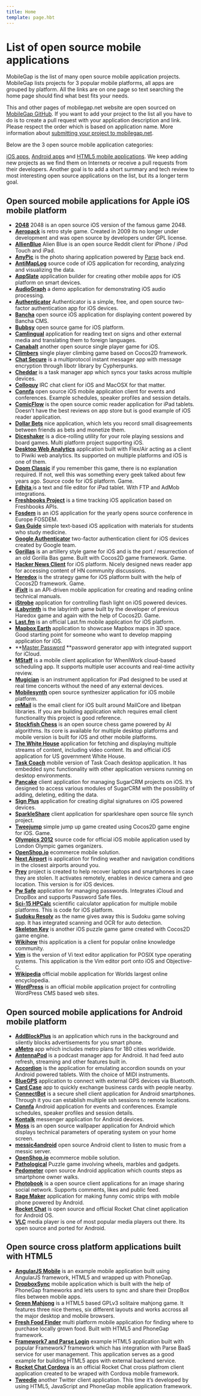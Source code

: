 ```yaml
---
title: Home
template: page.hbt
---
```


# List of open source mobile applications

MobileGap is the list of many open source mobile application projects. MobileGap lists projects for 3 popular mobile platforms, all apps are grouped by platform. All the links are on one page so text searching the home page should find what best fits your needs.

This and other pages of mobilegap.net website are open sourced on [MobileGap GitHub](https://github.com/sauliuz/mobilegap.net). If you want to add your project to the list all you have to do is to create a pull request with your application description and link. Please respect the order which is based on application name. More information about [submitting your project to mobilegap.net](https://github.com/sauliuz/mobilegap.net/blob/master/Readme.md).

Below are the 3 open source mobile application categories:

[iOS apps](#open-sourced-mobile-applications-for-apple-ios-mobile-platform "Opensource iOS applications"), [Android apps](#open-sourced-mobile-applications-for-android-mobile-platform "Opensource Android applications") and [HTML5 mobile applications](#open-source-cross-platform-applications-built-with-html5 "Opensource HTML5 applications"). We keep adding new projects as we find them on Internets or receive a pull requests from their developers. Another goal is to add a short summary and tech review to most interesting open source applications on the list, but its a longer term goal.

## Open sourced mobile applications for Apple iOS mobile platform

*   **[2048](https://github.com/danqing/2048)** 2048 is an open source iOS version of the famous game 2048.
*   **[Aeropack](http://www.insurgentgames.com/aeropack/)** is retro style game. Created in 2009 its no longer under development and was open source by developers under GPL license.
*   **[AllienBlue](https://github.com/alienblue/AlienBlue)** Alien Blue is an open source Reddit client for iPhone / iPod Touch and iPad.
*	**[AnyPic](https://github.com/ParsePlatform/Anypic)** is the photo sharing application powered by <a title="Parse backend platform" href="https://www.parse.com/" target="_blank">Parse</a> back end.
*   **[AntiMapLog](https://github.com/trentbrooks/AntiMap/tree/master/AntiMapLog/Openframeworks-iPhone)** source code of iOS application for recording, analyzing and visualizing the data.
*   **[AppSlate](https://github.com/Taehan-Kim/AppSlate)** application builder for creating other mobile apps for iOS platform on smart devices.
*   **[AudioGraph](https://github.com/tkzic/audiograph)** a demo application for demonstrating iOS audio processing.
*   **[Authenticator](https://github.com/mattrubin/Authenticator)** Authenticator is a simple, free, and open source two-factor authentication app for iOS devices.
*	**[Bancha](https://github.com/squallstar/bancha-ios-app)** open source iOS application for displaying content powered by Bancha CMS.
*	**[Bubbsy](https://sites.google.com/site/gwgamedevelopment/bubbsy-download)** open source game for iOS platform.
*   **[Camlingual](https://github.com/yoshiokatsuneo/camlingual_iphone)** application for reading text on signs and other external media and translating them to foreign languages.
*   **[Canabalt](https://github.com/ericjohnson/canabalt-ios)** another open source single player game for iOS.
*   **[Climbers](https://github.com/haqu/climbers)** single player climbing game based on Cocos2D framework.
*   **[Chat Secure](https://github.com/ChatSecure/ChatSecure-iOS)** is a multiprotocol instant messager app with message encryption through libotr library by Cypherpunks.
*   **[Cheddar](https://github.com/nothingmagical/cheddar-ios)** is a task manager app which syncs your tasks across multiple devices.
*   **[Colloquy](http://colloquy.info/project/browser/trunk)** IRC chat client for iOS and MacOSX for that matter.
*   **[Connfa](https://github.com/lemberg/connfa-ios)** open source iOS mobile application client for events and conferences. Example schedules, speaker profiles and session details.
*   **[ComicFlow](http://code.google.com/p/comicflow)** is the open source comic reader application for iPad tablets. Doesn’t have the best reviews on app store but is good example of iOS reader application.
*   **[Dollar Bets](https://github.com/Rich86man/Dollar-Bets)** nice application, which lets you record small disagreements between friends as bets and monetize them.
*   **[Diceshaker](https://github.com/millenomi/diceshaker)** is a dice-rolling utility for your role playing sessions and board games. Multi platform project supporting iOS.
*   **[Desktop Web Analytics](https://github.com/DesktopWebAnalytics/DWA_Mobile)** application built with Flex/Air acting as a client to Piwiki web analytics. Its supported on multiple platforms and iOS is one of them.
*   **[Doom Classic](http://download.zenimax.com/idsoftware/src/doomclassic_ios_v21_src.zip)** if you remember this game, there is no explanation required. If not, well this was something every geek talked about few years ago. Source code for iOS platform. Game.
*   **[Edhita ](https://github.com/tnantoka/Edhita)** is a text and file editor for iPad tablet. With FTP and AdMob integrations.
*   **[Freshbooks Project](https://github.com/lessallan/freshbooks-iphone-project)** is a time tracking iOS application based on Freshbooks APIs.
*   **[Fosdem](https://github.com/leonhandreke/fosdem)** is an iOS application for the yearly opens source conference in Europe FOSDEM.
*   **[Gas Guide](http://code.google.com/p/gas-guide-iphone/)** simple text-based iOS application with materials for students who study medicine.
*	**[Google Authenticator](https://github.com/google/google-authenticator/tree/master/mobile/ios)** two-factor authentication client for iOS devices created by Google team.
*   **[Gorillas](https://github.com/Lyndir/Gorillas)** is an artillery style game for iOS and is the port / resurrection of an old Gorilla Bas game. Built with Cocos2D game framework. Game.
*   **[Hacker News Client](https://github.com/mmackh/Hacker-News-for-iOS)** for iOS platform. Nicely designed news reader app for accessing content of HN community discussions.
*   **[Heredox](https://github.com/RolandasRazma/Heredox)** is the strategy game for iOS platform built with the help of Cocos2D framework. Game.
*   **[iFixIt](https://github.com/iFixit/iFixit-iOS)** is an API-driven mobile application for creating and reading online technical manuals.
*   **[iStrobe](http://www.vellios.com/downloads/)** application for controlling flash light on iOS powered devices.
*   **[iLabyrinth](https://github.com/RolandasRazma/iLabyrinth)** is the labyrinth game built by the developer of previous Haredox game and again with the help of Cocos2D. Game.
*   **[Last.fm](https://github.com/c99koder/lastfm-iphone)** is an official Last.fm mobile application for iOS platform.
*   **[Mapbox Earth](https://github.com/mapbox/mapbox-earth)** application to showcase Mapbox maps in 3D space. Good starting point for someone who want to develop mapping application for iOS.
*   **[Master Password](https://github.com/Lyndir/MasterPassword) **password generator app with integrated support for iCloud.
*   **[MStaff](https://github.com/mmackh/MStaff)** is a mobile client application for WhenIWork cloud-based scheduling app. It supports multiple user accounts and real-time activity review.
*   **[Mugician](https://github.com/rfielding/Mugician)** is an instrument application for iPad designed to be used at real time concerts without the need of any external devices.
*   **[Mobilesynth](http://code.google.com/p/mobilesynth/)** open source synthesizer application for iOS mobile platform.
*   **[reMail](http://code.google.com/p/remail-iphone/)** is the email client for iOS built around MailCore and libetpan libraries. If you are building application witch requires email client functionality this project is good reference.
*   **[Stockfish Chess](http://stockfishchess.org/download/)** is an open source chess game powered by AI algorithms. Its core is available for multiple desktop platforms and mobile version is built for iOS and other mobile platforms.
*   **[The White House](https://github.com/WhiteHouse/wh-app-ios)** application for fetching and displaying multiple streams of content, including video content. Its and official iOS application for US government White House.
*   **[Task Coach](http://sourceforge.net/p/taskcoach/code/HEAD/tree/trunk/taskcoach-iphone/)** mobile version of Task Coach desktop application. It has embedded sync functionality with other application versions running on desktop environments.
*   **[Pancake](https://github.com/Imaginea/pancake-ios)** client application for managing SugarCRM projects on iOS. It’s designed to access various modules of SugarCRM with the possibility of adding, deleting, editing the data.
*   **[Sign Plus](https://github.com/sonnyfazio/SignPlus)** application for creating digital signatures on iOS powered devices.
*   **[SparkleShare](https://github.com/darvin/SparkleShare-iOS)** client application for sparkleshare open source file synch project.
*   **[Tweejump](https://github.com/haqu/tweejump)** simple jump up game created using Cocos2D game engine for iOS. Game.
*   **[Olympics 2012](https://github.com/Frahaan/2012-Olympics-iOS--iPad-and-iPhone--source-code)** source code for official iOS mobile application used by London Olympic games organizers.
*   **[OpenShop.io](https://github.com/openshopio/openshop.io-ios)** ecommerce mobile solution.
*   **[Next Airport](https://github.com/mmackh/Next-Airport)** is application for finding weather and navigation conditions in the closest airports around you.
*   **[Prey](https://github.com/prey/prey-ios-client)** project is created to help recover laptops and smartphones in case they are stolen. It activates remotely, enables in device camera and geo location. This version is for iOS devices.
*   **[Pw Safe](http://app77.com/pwSafe/)** application for managing passwords. Integrates iCloud and DropBox and supports Password Safe files.
*   **[Sci-15 HPCalc](http://code.google.com/p/hpcalc-iphone/downloads/list)** scientific calculator application for multiple mobile platforms. This is code for iOS platform.
*   **[Sudoku Resolv](https://github.com/Haoest/SudokuResolv)** as the name gives away this is Sudoku game solving app. It has integrated scanning and OCR for auto detection.
*   **[Skeleton Key](https://github.com/insurgentgames/Skeleton-Key-iOS)** is another iOS puzzle game game created with Cocos2D game engine.
*   **[Wikihow](https://github.com/tderouin/wikiHow-iPhone-Application)** this application is a client for popular online knowledge community.
*   **[Vim](https://github.com/applidium/Vim)** is the version of Vi text editor application for POSIX type operating systems. This application is the Vim editor port onto iOS and Objective-C.
*   **[Wikipedia](https://github.com/wikimedia/wikipedia-iphone)** official mobile application for Worlds largest online encyclopedia.
*   **[WordPress](https://github.com/wordpress-mobile/WordPress-iOS)** is an official mobile application project for controlling WordPress CMS based web sites.

## Open sourced mobile applications for Android mobile platform

*   **[AddBlockPlus](https://hg.adblockplus.org/adblockplusandroid)** is an application which runs in the background and silently blocks advertisements for you smart phone.
*   **[ aMetro](http://code.google.com/p/ametro/source/checkout)** app which includes metro plans for 180 cities worldwide.
*   **[AntennaPod](https://github.com/danieloeh/AntennaPod)** is a podcast manager app for Android. It had feed auto refresh, streaming and other features built in.
*   **[Accordion](https://github.com/billthefarmer/accordion)** is the application for emulating accordion sounds on your Android powered tablets. With the choice of MIDI instruments.
*   **[BlueGPS](http://sourceforge.net/p/bluegps4droid/git/ci/master/tree/)** application to connect with external GPS devices via Bluetooth.
*   **[Card Case](https://github.com/blocoio/cardcase)** app to quickly exchange business cards with people nearby.
*   **[ConnectBot](https://code.google.com/p/connectbot/)** is a secure shell client application for Android smartphones. Through it you can establish multiple ssh sessions to remote locations.
*   **[Connfa](https://github.com/lemberg/connfa-android)** Android application for events and conferences. Example schedules, speaker profiles and session details.
*   **[Kontalk](https://code.google.com/p/connectbot/)** messenger application for Android devices.
*   **[Moss](https://github.com/teneighty/moss)** is an open source wallpaper application for Android which displays technical parameters of operating system on your home screen.
*   **[messic4android](https://github.com/spheras/messic-android)** open source Android client to listen to music from a messic server.
*   **[OpenShop.io](https://github.com/openshopio/openshop.io-android)** ecommerce mobile solution.
*   **[Pathological](https://github.com/jjgignac/pathological-android)** Puzzle game involving wheels, marbles and gadgets.
*   **[Pedometer](https://github.com/bagilevi/android-pedometer)** open source Android application which counts steps as smartphone owner walks.
*   **[Photobook](https://github.com/aboev/photobook-client)** is a open source client applications for an image sharing social network. Supports comments, likes and public feed.
*   **[Rage Maker](http://code.google.com/p/android-rage-maker/source/list)** application for making funny comic strips with mobile phone powered by Android.
*   **[Rocket Chat](https://github.com/RocketChat/Rocket.Chat.Android.Lily)** is open source and official Rocket Chat clinet application for Android OS.
*   **[VLC](http://git.videolan.org/?p=vlc-ports/android.git;a=summary)** media player is one of most popular media players out there. Its open source and ported for Android.

## Open source cross platform applications built with HTML5

*   **[AngularJS Mobile](https://github.com/sauliuz/angularjs-mobile)** is an example mobile application built using AngularJS framework, HTML5 and wrapped up with PhoneGap.
*   **[DropboxSync](https://github.com/ccoenraets/phonegap-dropbox-sync/tree/master/sample)** mobile application which is built with the help of PhoneGap frameworks and lets users to sync and share their DropBox files between mobile apps.
*   **[Green Mahjong](https://github.com/danbeck/green-mahjong)** is a HTML5 based GPLv3 solitaire mahjong game. It features three nice themes, six different layouts and works accross all the major desktop and mobile browsers.
*   **[Fresh Food Finder](https://github.com/triceam/Fresh-Food-Finder)** multi platform mobile application for finding where to purchase locally grown food. Built with HTML5 and PhoneGap framework.
*   **[Framework7 and Parse Login](https://github.com/popularowl/framework7-parse)** example HTML5 application built with popular Framework7 framework which has integration with Parse BaaS service for user management. This application serves as a good example for building HTML5 apps with external backend service.
*   **[Rocket Chat Cordova](https://github.com/RocketChat/Rocket.Chat.Cordova)** is an official Rocket Chat cross platfrom client application created to be wraped with Cordova mobile framework.
*   **[Tweedie](https://github.com/aanon4/tweedie)** another Twitter client application. This time it’s developed by using HTML5, JavaScript and PhoneGap mobile application framework.
